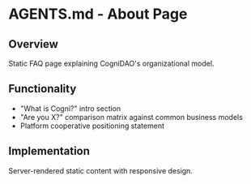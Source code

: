 # AGENTS.md - About Page

## Overview
Static FAQ page explaining CogniDAO's organizational model.

## Functionality
- "What is Cogni?" intro section
- "Are you X?" comparison matrix against common business models
- Platform cooperative positioning statement

## Implementation
Server-rendered static content with responsive design.